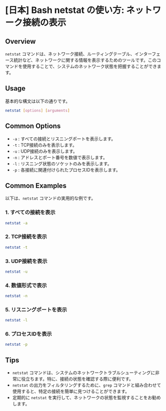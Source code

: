 # [日本] Bash netstat の使い方: ネットワーク接続の表示

## Overview
`netstat` コマンドは、ネットワーク接続、ルーティングテーブル、インターフェース統計など、ネットワークに関する情報を表示するためのツールです。このコマンドを使用することで、システムのネットワーク状態を把握することができます。

## Usage
基本的な構文は以下の通りです。

```bash
netstat [options] [arguments]
```

## Common Options
- `-a` : すべての接続とリスニングポートを表示します。
- `-t` : TCP接続のみを表示します。
- `-u` : UDP接続のみを表示します。
- `-n` : アドレスとポート番号を数値で表示します。
- `-l` : リスニング状態のソケットのみを表示します。
- `-p` : 各接続に関連付けられたプロセスIDを表示します。

## Common Examples
以下は、`netstat` コマンドの実用的な例です。

### 1. すべての接続を表示
```bash
netstat -a
```

### 2. TCP接続を表示
```bash
netstat -t
```

### 3. UDP接続を表示
```bash
netstat -u
```

### 4. 数値形式で表示
```bash
netstat -n
```

### 5. リスニングポートを表示
```bash
netstat -l
```

### 6. プロセスIDを表示
```bash
netstat -p
```

## Tips
- `netstat` コマンドは、システムのネットワークトラブルシューティングに非常に役立ちます。特に、接続の状態を確認する際に便利です。
- `netstat` の出力をフィルタリングするために、`grep` コマンドと組み合わせて使用すると、特定の接続を簡単に見つけることができます。
- 定期的に `netstat` を実行して、ネットワークの状態を監視することをお勧めします。